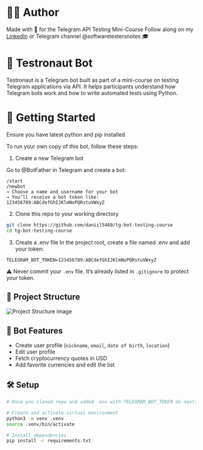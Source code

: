 # 🧑‍💻 Author

Made with 💙 for the Telegram API Testing Mini-Course
Follow along on my [LinkedIn](https://www.linkedin.com/in/daniil-shapovalov/) or Telegram channel @softwaretestersnotes 🎓

# 🤖 Testronaut Bot

Testronaut is a Telegram bot built as part of a mini-course on testing Telegram applications via API. It helps participants understand how Telegram bots work and how to write automated tests using Python.

# 🚀 Getting Started

Ensure you have latest python and pip installed

To run your own copy of this bot, follow these steps:

1. Create a new Telegram bot

Go to @BotFather in Telegram and create a bot:

```text
/start
/newbot
→ Choose a name and username for your bot
→ You’ll receive a bot token like: 123456789:ABCdefGhIJKlmNoPQRstuVWxyZ
```

2. Clone this repo to your working directory

```bash
git clone https://github.com/daniil5469/tg-bot-testing-course
cd tg-bot-testing-course
```

3. Create a .env file
In the project root, create a file named .env and add your token:

```env
TELEGRAM_BOT_TOKEN=123456789:ABCdefGhIJKlmNoPQRstuVWxyZ
```

⚠️ Never commit your `.env` file. It’s already listed in `.gitignore` to protect your token.

## 📁 Project Structure

![Project Structure image](assests/project_structure.png)

## 📌 Bot Features

- Create user profile (`nickname`, `email`, `date of birth`, `location`)
- Edit user profile
- Fetch cryptocurrency quotes in USD
- Add favorite currencies and edit the list

## 🛠️ Setup

```bash
# Once you cloned repo and added .env with TELEGRAM_BOT_TOKEN do next:

# Create and activate virtual environment
python3 -m venv .venv
source .venv/bin/activate

# Install dependencies
pip install -r requirements.txt
